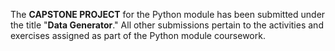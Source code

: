 The **CAPSTONE PROJECT** for the Python module has been submitted under the title "**Data Generator**." </n>
All other submissions pertain to the activities and exercises assigned as part of the Python module coursework.

